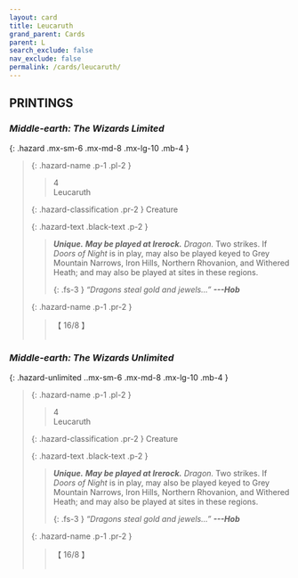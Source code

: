 ```yaml
---
layout: card
title: Leucaruth
grand_parent: Cards
parent: L
search_exclude: false
nav_exclude: false
permalink: /cards/leucaruth/
---
```


## PRINTINGS


### _Middle-earth: The Wizards Limited_

{: .hazard .mx-sm-6 .mx-md-8 .mx-lg-10 .mb-4 }
> {: .hazard-name .p-1 .pl-2 }
> > <div class="hazard-mp">4</div>
> > <div class="card-name">Leucaruth</div>
>
> {: .hazard-classification .pr-2 }
> Creature
>
> {: .hazard-text .black-text .p-2 }
> > _**Unique.**_ ***May be played at Irerock.*** _Dragon._ Two strikes. If _Doors of Night_ is in play, may also be played keyed to Grey Mountain Narrows, Iron Hills, Northern Rhovanion, and Withered Heath; and may also be played at sites in these regions. 
> > 
> > {: .fs-3 } 
> > _“Dragons steal gold and jewels...”_ ***---&#65279;Hob***  
>
> {: .hazard-name .p-1 .pr-2 }
> > <div class="card-shield">【 16/8 】</div>
> > <div class="card-corruption">&nbsp;</div>

### _Middle-earth: The Wizards Unlimited_

{: .hazard-unlimited ..mx-sm-6 .mx-md-8 .mx-lg-10 .mb-4 }
> {: .hazard-name .p-1 .pl-2 }
> > <div class="hazard-mp">4</div>
> > <div class="card-name">Leucaruth</div>
>
> {: .hazard-classification .pr-2 }
> Creature
>
> {: .hazard-text .black-text .p-2 }
> > _**Unique.**_ ***May be played at Irerock.*** _Dragon._ Two strikes. If _Doors of Night_ is in play, may also be played keyed to Grey Mountain Narrows, Iron Hills, Northern Rhovanion, and Withered Heath; and may also be played at sites in these regions. 
> > 
> > {: .fs-3 } 
> > _“Dragons steal gold and jewels...”_ ***---&#65279;Hob***  
>
> {: .hazard-name .p-1 .pr-2 }
> > <div class="card-shield">【 16/8 】</div>
> > <div class="card-corruption-white">&nbsp;</div>
